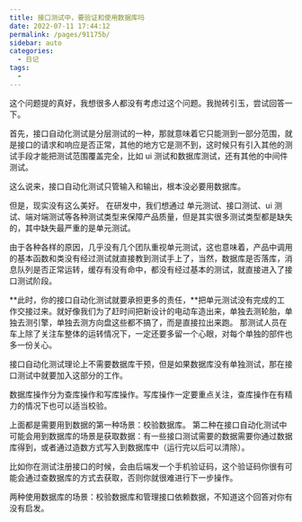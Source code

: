 ```yaml
---
title: 接口测试中，要验证和使用数据库吗
date: 2022-07-11 17:44:12
permalink: /pages/91175b/
sidebar: auto
categories:
  - 日记
tags:
  - 
---
```


这个问题提的真好，我想很多人都没有考虑过这个问题。我抛砖引玉，尝试回答一下。



首先，接口自动化测试是分层测试的一种，那就意味着它只能测到一部分范围，就是接口的请求和响应是否正常，其他的地方它是测不到，这时候只有引入其他的测试手段才能把测试范围覆盖完全，比如 ui 测试和数据库测试，还有其他的中间件测试。



这么说来，接口自动化测试只管输入和输出，根本没必要用数据库。



但是，现实没有这么美好。 在研发中，我们想通过 单元测试、接口测试、ui 测试、端对端测试等各种测试类型来保障产品质量，但是其实很多测试类型都是缺失的，其中缺失最严重的是单元测试。



由于各种各样的原因，几乎没有几个团队重视单元测试，这也意味着，产品中调用的基本函数和类没有经过测试就直接教到测试手上了，当然，数据库是否落库，消息队列是否正常运转，缓存有没有命中，都没有经过基本的测试，就直接进入了接口测试阶段。



**此时，你的接口自动化测试就要承担更多的责任，**把单元测试没有完成的工作交接过来。就好像我们为了赶时间把新设计的电动车造出来，单独去测轮胎，单独去测引擎，单独去测方向盘这些都不搞了，而是直接拉出来跑。 那测试人员在车上除了关注车整体的运转情况下，一定还要多留一个心眼，对每个单独的部件也多一份关心。



接口自动化测试理论上不需要数据库干预，但是如果数据库没有单独测试，那在接口测试中就要加入这部分的工作。



数据库操作分为查库操作和写库操作。写库操作一定要重点关注，查库操作在有精力的情况下也可以适当校验。



上面都是需要用到数据的第一种场景：校验数据库。 第二种在接口自动化测试中可能会用到数据库的场景是获取数据：有一些接口测试需要的数据需要你通过数据库得到，或者通过造数方式写入到数据库中（运行完以后可以清除）。



比如你在测试注册接口的时候，会由后端发一个手机验证码，这个验证码你很有可能会通过查数据库的方式去获取，否则你就很难进行下一步操作。



两种使用数据库的场景：校验数据库和管理接口依赖数据，不知道这个回答对你有没有启发。

